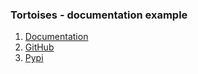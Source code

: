 ### Tortoises - documentation example
1. [Documentation](https://tortoise-orm.readthedocs.io/en/latest/getting_started.html)
2. [GitHub](https://github.com/tortoise/tortoise-orm)
3. [Pypi](https://pypi.org/project/tortoise-orm/)